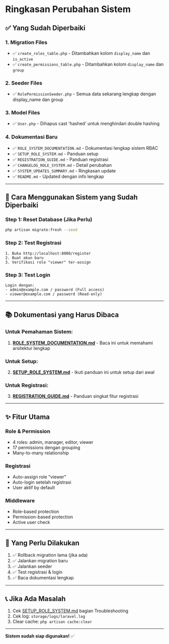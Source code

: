 # Ringkasan Perubahan Sistem

## ✅ Yang Sudah Diperbaiki

### 1. Migration Files
- ✅ `create_roles_table.php` - Ditambahkan kolom `display_name` dan `is_active`
- ✅ `create_permissions_table.php` - Ditambahkan kolom `display_name` dan `group`

### 2. Seeder Files
- ✅ `RolePermissionSeeder.php` - Semua data sekarang lengkap dengan display_name dan group

### 3. Model Files
- ✅ `User.php` - Dihapus cast 'hashed' untuk menghindari double hashing

### 4. Dokumentasi Baru
- ✅ `ROLE_SYSTEM_DOCUMENTATION.md` - Dokumentasi lengkap sistem RBAC
- ✅ `SETUP_ROLE_SYSTEM.md` - Panduan setup
- ✅ `REGISTRATION_GUIDE.md` - Panduan registrasi
- ✅ `CHANGELOG_ROLE_SYSTEM.md` - Detail perubahan
- ✅ `SYSTEM_UPDATES_SUMMARY.md` - Ringkasan update
- ✅ `README.md` - Updated dengan info lengkap

---

## 🎯 Cara Menggunakan Sistem yang Sudah Diperbaiki

### Step 1: Reset Database (Jika Perlu)
```bash
php artisan migrate:fresh --seed
```

### Step 2: Test Registrasi
```
1. Buka http://localhost:8000/register
2. Buat akun baru
3. Verifikasi role "viewer" ter-assign
```

### Step 3: Test Login
```
Login dengan:
- admin@example.com / password (Full access)
- viewer@example.com / password (Read-only)
```

---

## 📚 Dokumentasi yang Harus Dibaca

### Untuk Pemahaman Sistem:
1. **[ROLE_SYSTEM_DOCUMENTATION.md](ROLE_SYSTEM_DOCUMENTATION.md)** - Baca ini untuk memahami arsitektur lengkap

### Untuk Setup:
2. **[SETUP_ROLE_SYSTEM.md](SETUP_ROLE_SYSTEM.md)** - Ikuti panduan ini untuk setup dari awal

### Untuk Registrasi:
3. **[REGISTRATION_GUIDE.md](REGISTRATION_GUIDE.md)** - Panduan singkat fitur registrasi

---

## ✨ Fitur Utama

### Role & Permission
- 4 roles: admin, manager, editor, viewer
- 17 permissions dengan grouping
- Many-to-many relationship

### Registrasi
- Auto-assign role "viewer"
- Auto-login setelah registrasi
- User aktif by default

### Middleware
- Role-based protection
- Permission-based protection
- Active user check

---

## 🔧 Yang Perlu Dilakukan

1. ✅ Rollback migration lama (jika ada)
2. ✅ Jalankan migration baru
3. ✅ Jalankan seeder
4. ✅ Test registrasi & login
5. ✅ Baca dokumentasi lengkap

---

## 📞 Jika Ada Masalah

1. Cek [SETUP_ROLE_SYSTEM.md](SETUP_ROLE_SYSTEM.md) bagian Troubleshooting
2. Cek log: `storage/logs/laravel.log`
3. Clear cache: `php artisan cache:clear`

---

**Sistem sudah siap digunakan!** ✅
